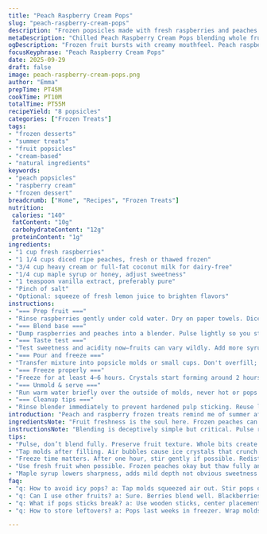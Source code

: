 ```yaml
---
title: "Peach Raspberry Cream Pops"
slug: "peach-raspberry-cream-pops"
description: "Frozen popsicles made with fresh raspberries and peaches blended with rich cream. A chilled dessert, fruity with a velvety edge. Balanced between tartness and sweetness. No need for fancy molds; simple tools work fine. Slightly reduced sugar compared to usual, letting fruit speak. Cream adds luscious mouthfeel without overpowering. Ideal for warm days when the fridge hums and summer lingers in the air."
metaDescription: "Chilled Peach Raspberry Cream Pops blending whole fruit bits with silky cream and subtle sweetness. Tapped molds avoid icy bumps. Freeze stirred once for soft texture."
ogDescription: "Frozen fruit bursts with creamy mouthfeel. Peach raspberry pops with maple syrup, lightly pulsed, tapped molds, freeze stirred for smooth bites. Rustic, fresh, no fuss."
focusKeyphrase: "Peach Raspberry Cream Pops"
date: 2025-09-29
draft: false
image: peach-raspberry-cream-pops.png
author: "Emma"
prepTime: PT45M
cookTime: PT10M
totalTime: PT55M
recipeYield: "8 popsicles"
categories: ["Frozen Treats"]
tags:
- "frozen desserts"
- "summer treats"
- "fruit popsicles"
- "cream-based"
- "natural ingredients"
keywords:
- "peach popsicles"
- "raspberry cream"
- "frozen dessert"
breadcrumb: ["Home", "Recipes", "Frozen Treats"]
nutrition: 
 calories: "140"
 fatContent: "10g"
 carbohydrateContent: "12g"
 proteinContent: "1g"
ingredients:
- "1 cup fresh raspberries"
- "1 1/4 cups diced ripe peaches, fresh or thawed frozen"
- "3/4 cup heavy cream or full-fat coconut milk for dairy-free"
- "1/4 cup maple syrup or honey, adjust sweetness"
- "1 teaspoon vanilla extract, preferably pure"
- "Pinch of salt"
- "Optional: squeeze of fresh lemon juice to brighten flavors"
instructions:
- "=== Prep fruit ==="
- "Rinse raspberries gently under cold water. Dry on paper towels. Dice peaches into small chunks. No need for peeling if organic; skin adds texture and nutrients. Toss peaches with a tiny splash of lemon juice to stop browning."
- "=== Blend base ==="
- "Dump raspberries and peaches into a blender. Pulse lightly so you still see bits of whole fruit; texture counts here. Add cream, syrup, vanilla, and a pinch of salt. Blend on low just to combine. Over-blending makes it watery and dull."
- "=== Taste test ==="
- "Test sweetness and acidity now—fruits can vary wildly. Add more syrup or a splash more lemon juice if needed. Remember cream tones down tartness, so balance accordingly."
- "=== Pour and freeze ==="
- "Transfer mixture into popsicle molds or small cups. Don't overfill; leave space for expansion. Tap molds on counter to release air bubbles that cause iciness. Insert sticks carefully, center them for even freezing."
- "=== Freeze properly ==="
- "Freeze for at least 4–6 hours. Crystals start forming around 2 hours. To avoid icy bites, after first hour, gently stir mixture in molds around the stick if possible. This redistributes sugars and fat, making texture creamier."
- "=== Unmold & serve ==="
- "Run warm water briefly over the outside of molds, never hot or pops get mushy. Pops should slip out easily, looking frosty with faint pink and peach hues. Perfect bite is firm but gives way under pressure, not crunchy with ice."
- "=== Cleanup tips ==="
- "Rinse blender immediately to prevent hardened pulp sticking. Reuse leftover pulp for smoothies or jams—never waste the good stuff."
introduction: "Peach and raspberry frozen treats remind me of summer afternoons when the sun fades just enough yet the heat lingers. Tried this combo several times, learned to keep fresh fruit texture intact instead of blitzing till smooth, because that’s the charm — pockets of juicy bursts. Cream rounds the sharp edges, bringing silkiness to the mix. Maple syrup over sugar — not just sweetness but subtle depth. You hear the swoosh of blender blades, smell the ripeness wrapping around vanilla and citrus hints. Chill and wait, the sticky hum of freezing. Popsicles free themselves with a quick warm rinse, reveal their mottled pink and orange glow—love how rustic and unrefined they look. No fancy additives here; just real fruit, creamy touch and patience. Good for kids, adults, or anyone wanting a refreshing escape that speaks of simple pleasures."
ingredientsNote: "Fruit freshness is the soul here. Frozen peaches can suffice but thaw fully and drain excess liquid to avoid runny pops. Raspberries, or substitute blackberries for earthier notes. Heavy cream is king in creaminess; switch to coconut milk for a vegan spin—expect subtle tropical flavor and slightly thinner texture but works well. Maple syrup lends complexity but honey or agave can replace if needed. Vanilla extract is about aroma, so quality matters; no artificial substitutions. Salt is tiny but essential—it wakes up all flavors. Lemon juice optional but brightens dull fruit days. Tests have shown that cutting maple syrup by 10% doesn’t hurt texture but balances sugar level better for health-conscious eaters."
instructionsNote: "Blending is deceptively simple but critical. Pulse rather than full blend to preserve berry seeds and peach bits that provide contrast. Overmixing turns popsicles homogeneous, losing charm. Pour carefully into molds; air bubbles create icy spots so tapping jars on counter is key. If no molds at hand, use small disposable cups and wooden sticks, but pop removal requires patience and a warm rinse to prevent breaking. The freeze stage is not just 'set it and forget.' After about an hour, gently stir if possible to keep ice crystals small—learned this after a few grainy pops made me rethink timing. Perfect popsicles should hold shape with a soft snap, not frozen rock solid or mushy mess — watch visual cues like frost forming outside and listen to the freezer’s quiet hum. Cleanup is easier if blender rinsed immediately; fruit residues cling quickly."
tips:
- "Pulse, don’t blend fully. Preserve fruit texture. Whole bits create little juicy pops, contrast with creamy base. Overmix makes watery, dull taste. Use short blender bursts, watch seeds and peach chunks. Adds rustic charm."
- "Tap molds after filling. Air bubbles cause ice crystals that crunch and break texture. Tap hard on counter, get rid of trapped air before freeze. Small bubbles mean less icy bites, smoother mouthfeel. Don’t skip this step."
- "Freeze time matters. After one hour, stir gently if possible. Redistributes sugars and fat. Stops crystal growth. Cream cuts ice firmness. Don’t rush full freeze or leave unstirred — ends in grainy texture. Check freezer hum quietly."
- "Use fresh fruit when possible. Frozen peaches okay but thaw fully and drain excess water. Avoid mushy pops. Raspberries add tart burst; blackberries sub in with earthier tone. Lemon juice splash stabilizes color, stops browning peach chunks."
- "Maple syrup lowers sharpness, adds mild depth not obvious sweetness. Honey or agave work if needed; adjust amounts for stronger sweetness. Cream or coconut milk changes fat content and texture. Coconut adds tropical hint but thinner feel."
faq:
- "q: How to avoid icy pops? a: Tap molds squeezed air out. Stir pops once after start freeze. Mix sugars and fats stop big crystals. Don’t rush freezing full time. Mix fruit chunks into cream gently. Watch freezer zone temps too."
- "q: Can I use other fruits? a: Sure. Berries blend well. Blackberries earthier. Mango or pineapple risk runny mix. Adjust syrup type. Keep chunk size similar. Citrus juice slows browning but don’t add too much or pops sour. Texture varies by fruit water content."
- "q: What if pops sticks break? a: Use wooden sticks, center placement helps. Don’t overfill molds; leaves room for expansion. Warm water rinse for a few seconds loosens molds without melting pops. Avoid hot water or pops get mushy fast. Patience here."
- "q: How to store leftovers? a: Pops last weeks in freezer. Wrap molds in plastic or airtight container to prevent freezer burn. Use small cups wrapped in foil if no molds. Avoid refreezing melted pops—texture ruins. Label date to rotate stash, no guesswork."

---
```

